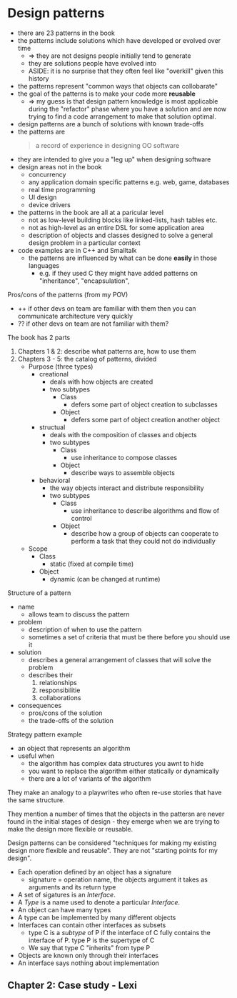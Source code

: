 # Design patterns

- there are 23 patterns in the book
- the patterns include solutions which have developed or evolved over time
    - => they are not designs people initially tend to generate
    - they are solutions people have evolved into
    - ASIDE: it is no surprise that they often feel like "overkill" given this
      history
- the patterns represent "common ways that objects can collobarate"
- the goal of the patterns is to make your code more **reusable**
    - => my guess is that design pattern knowledge is most applicable during the
      "refactor" phase where you have a solution and are now trying to find a
      code arrangement to make that solution optimal.
- design patterns are a bunch of solutions with known trade-offs
- the patterns are
    > a record of experience in designing OO software
- they are intended to give you a "leg up" when designing software
- design areas not in the book
    - concurrency
    - any application domain specific patterns e.g. web, game, databases
    - real time programming
    - UI design
    - device drivers
- the patterns in the book are all at a paricular level
    - not as low-level building blocks like linked-lists, hash tables etc.
    - not as high-level as an entire DSL for some application area
    - description of objects and classes designed to solve a general design
      problem in a particular context
- code examples are in C++ and Smalltalk
    - the patterns are influenced by what can be done **easily** in those
      languages
        - e.g. if they used C they might have added patterns on "inheritance",
          "encapsulation",

Pros/cons of the patterns (from my POV)

- ++ if other devs on team are familiar with them then you can communicate
  architecture very quickly
- ?? if other devs on team are not familiar with them?

The book has 2 parts

1. Chapters 1 & 2: describe what patterns are, how to use them
2. Chapters 3 - 5: the catalog of patterns, divided
    - Purpose (three types)
        - creational
            - deals with how objects are created
            - two subtypes
                - Class
                    - defers some part of object creation to subclasses
                - Object
                    - defers some part of object creation another object
        - structual
            - deals with the composition of classes and objects
            - two subtypes
                - Class
                    - use inheritance to compose classes
                - Object
                    - describe ways to assemble objects
        - behavioral
            - the way objects interact and distribute responsibility
            - two subtypes
                - Class
                    - use inheritance to describe algorithms and flow of control
                - Object
                    - describe how a group of objects can cooperate to perform a
                      task that they could not do individually
    - Scope
        - Class
            - static (fixed at compile time)
        - Object
            - dynamic (can be changed at runtime)

Structure of a pattern

- name
    - allows team to discuss the pattern
- problem
    - description of when to use the pattern
    - sometimes a set of criteria that must be there before you should use it
- solution
    - describes a general arrangement of classes that will solve the problem
    - describes their
        1. relationships
        1. responsibilitie
        1. collaborations
- consequences
    - pros/cons of the solution
    - the trade-offs of the solution

Strategy pattern example

- an object that represents an algorithm
- useful when
    - the algorithm has complex data structures you awnt to hide
    - you want to replace the algorithm either statically or dynamically
    - there are a lot of variants of the algorithm

They make an analogy to a playwrites who often re-use stories that have the same
structure.

They mention a number of times that the objects in the pattersn are never found
in the initial stages of design - they emerge when we are trying to make the
design more flexible or reusable.

Design patterns can be considered "techniques for making my existing design more
flexible and reusable". They are not "starting points for my design".

- Each operation defined by an object has a signature
    - signature = operation name, the objects argument it takes as arguments and
      its return type
- A set of sigatures is an _Interface_.
- A _Type_ is a name used to denote a particular _Interface_.
- An object can have many types
- A type can be implemented by many different objects
- Interfaces can contain other interfaces as subsets
    - type C is a _subtype_ of P if the interface of C fully contains the
      interface of P. type P is the supertype of C
    - We say that type C "inherits" from type P
- Objects are known only through their interfaces
- An interface says nothing about implementation

## Chapter 2: Case study - Lexi
